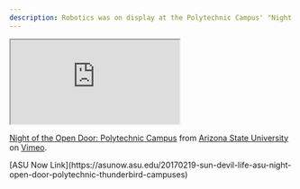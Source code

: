 ```yaml
---
description: Robotics was on display at the Polytechnic Campus' "Night of the Open Door"
---
```


<div class="embed-responsive embed-responsive-4by3">
<iframe class="embed-responsive-item" src="https://player.vimeo.com/video/204797330"  webkitallowfullscreen mozallowfullscreen allowfullscreen></iframe>
<p><a href="https://vimeo.com/204797330">Night of the Open Door: Polytechnic Campus</a> from <a href="https://vimeo.com/asu">Arizona State University</a> on <a href="https://vimeo.com">Vimeo</a>.</p>
</div>
[ASU Now Link](https://asunow.asu.edu/20170219-sun-devil-life-asu-night-open-door-polytechnic-thunderbird-campuses)
